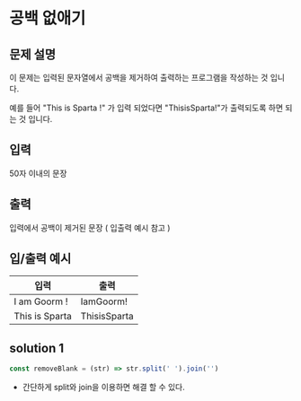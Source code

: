 # 공백 없애기

## 문제 설명
이 문제는 입력된 문자열에서 공백을 제거하여 출력하는 프로그램을 작성하는 것 입니다.

예를 들어 "This is Sparta !" 가 입력 되었다면 "ThisisSparta!"가 출력되도록 하면 되는 것 입니다.

## 입력
50자 이내의 문장

## 출력
입력에서 공백이 제거된 문장 ( 입출력 예시 참고 )

## 입/출력 예시
입력           | 출력 
------------- | ---------
I am Goorm ! | IamGoorm!
This is Sparta | ThisisSparta


## solution 1
```javascript
const removeBlank = (str) => str.split(' ').join('')
```

* 간단하게 split와 join을 이용하면 해결 할 수 있다.
